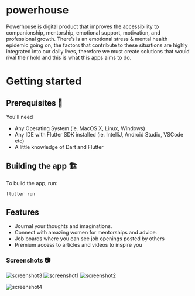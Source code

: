 # powerhouse
Powerhouse is digital product that improves the accessibility to companionship, mentorship, emotional support, motivation, and professional growth. There’s is an emotional stress & mental health epidemic going on, the factors that contribute to these situations are highly integrated into our daily lives, therefore we must create solutions that would rival their hold and this is what this apps aims to do.

# Getting started

## Prerequisites 🍳

You'll need
- Any Operating System (ie. MacOS X, Linux, Windows)
- Any IDE with Flutter SDK installed (ie. IntelliJ, Android Studio, VSCode etc)
- A little knowledge of Dart and Flutter

## Building the app 🏗️

To build the app, run:
```bash
flutter run 
```
## Features

- Journal your thoughts and imaginations.
- Connect with amazing women for mentorships and advice.
- Job boards where you can see job openings posted by others
- Premium access to articles and videos to inspire you


### Screenshots 📷

![screenshot3](https://github.com/dejiayodejii/powerhouse/assets/91215003/3ecfb2ef-9dd7-4e6c-a8a7-f2914597c414)
![screenshot1](https://github.com/dejiayodejii/powerhouse/assets/91215003/198edda3-ea7a-4671-89d9-ff736f9570ec)
![screenshot2](https://github.com/dejiayodejii/powerhouse/assets/91215003/a6370d58-fc8f-4c38-a90a-bc9f0cca009d)

![screenshot4](https://github.com/dejiayodejii/powerhouse/assets/91215003/e429b710-a3ea-475d-8eef-43dccaeb4955)
